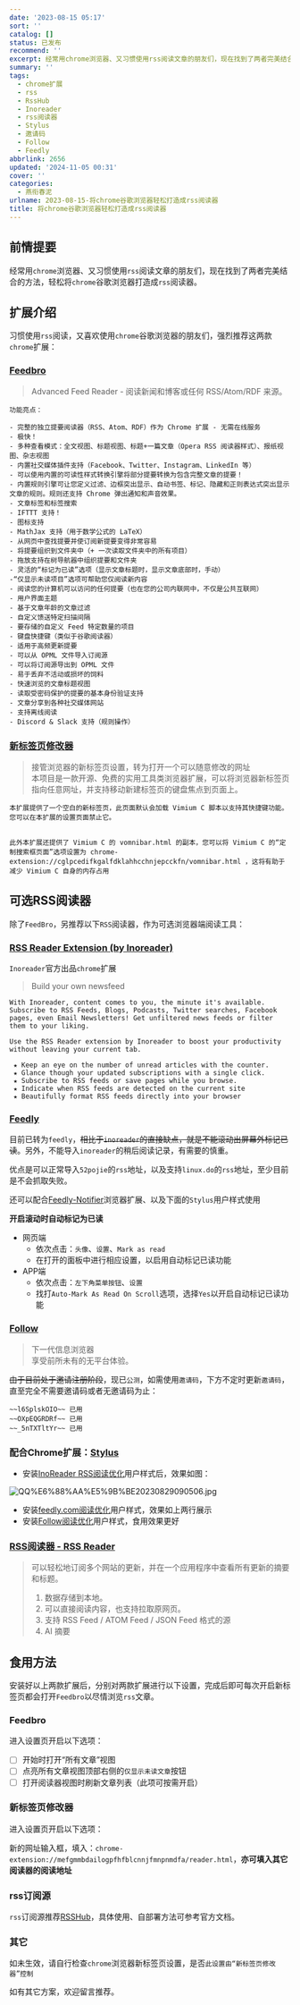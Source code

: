 ```yaml
---
date: '2023-08-15 05:17'
sort: ''
catalog: []
status: 已发布
recommend: ''
excerpt: 经常用chrome浏览器、又习惯使用rss阅读文章的朋友们，现在找到了两者完美结合的方法，轻松将chrome谷歌浏览器打造成rss阅读器。
summary: ''
tags:
  - chrome扩展
  - rss
  - RssHub
  - Inoreader
  - rss阅读器
  - Stylus
  - 邀请码
  - Follow
  - Feedly
abbrlink: 2656
updated: '2024-11-05 00:31'
cover: ''
categories:
  - 燕衔春泥
urlname: 2023-08-15-将chrome谷歌浏览器轻松打造成rss阅读器
title: 将chrome谷歌浏览器轻松打造成rss阅读器
---
```


## 前情提要


经常用`chrome`浏览器、又习惯使用`rss`阅读文章的朋友们，现在找到了两者完美结合的方法，轻松将`chrome`谷歌浏览器打造成`rss`阅读器。


## 扩展介绍


习惯使用`rss`阅读，又喜欢使用`chrome`谷歌浏览器的朋友们，强烈推荐这两款`chrome`扩展：


### [**Feedbro**](https://chrome.google.com/webstore/detail/feedbro/mefgmmbdailogpfhfblcnnjfmnpnmdfa?hl=zh-CN)


> Advanced Feed Reader - 阅读新闻和博客或任何 RSS/Atom/RDF 来源。


> 


	功能亮点：

	- 完整的独立提要阅读器（RSS、Atom、RDF）作为 Chrome 扩展 - 无需在线服务
	- 极快！
	- 多种查看模式：全文视图、标题视图、标题+一篇文章（Opera RSS 阅读器样式）、报纸视图、杂志视图
	- 内置社交媒体插件支持（Facebook、Twitter、Instagram、LinkedIn 等）
	- 可以使用内置的可读性样式转换引擎将部分提要转换为包含完整文章的提要！
	- 内置规则引擎可让您定义过滤、边框突出显示、自动书签、标记、隐藏和正则表达式突出显示文章的规则。规则还支持 Chrome 弹出通知和声音效果。
	- 文章标签和标签搜索
	- IFTTT 支持！
	- 图标支持
	- MathJax 支持（用于数学公式的 LaTeX）
	- 从网页中查找提要并使订阅新提要变得非常容易
	- 将提要组织到文件夹中（+ 一次读取文件夹中的所有项目）
	- 拖放支持在树导航器中组织提要和文件夹
	- 灵活的“标记为已读”选项（显示文章标题时，显示文章底部时，手动）
	-“仅显示未读项目”选项可帮助您仅阅读新内容
	- 阅读您的计算机可以访问的任何提要（也在您的公司内联网中，不仅是公共互联网）
	- 用户界面主题
	- 基于文章年龄的文章过滤
	- 自定义馈送特定扫描间隔
	- 要存储的自定义 Feed 特定数量的项目
	- 键盘快捷键（类似于谷歌阅读器）
	- 适用于高频更新提要
	- 可以从 OPML 文件导入订阅源
	- 可以将订阅源导出到 OPML 文件
	- 易于丢弃不活动或损坏的饲料
	- 快速浏览的文章标题视图
	- 读取受密码保护的提要的基本身份验证支持
	- 文章分享到各种社交媒体网站
	- 支持离线阅读
	- Discord & Slack 支持（规则操作）

### [**新标签页修改器**](https://chrome.google.com/webstore/detail/newtab-adapter/cglpcedifkgalfdklahhcchnjepcckfn/related?hl=zh-CN)


> 接管浏览器的新标签页设置，转为打开一个可以随意修改的网址  
> 本项目是一款开源、免费的实用工具类浏览器扩展，可以将浏览器新标签页指向任意网址，并支持移动新建标签页的键盘焦点到页面上。


	本扩展提供了一个空白的新标签页，此页面默认会加载 Vimium C 脚本以支持其快捷键功能。您可以在本扩展的设置页面禁止它。


	此外本扩展还提供了 Vimium C 的 vomnibar.html 的副本，您可以将 Vimium C 的“定制搜索框页面”选项设置为 chrome-extension://cglpcedifkgalfdklahhcchnjepcckfn/vomnibar.html ，这将有助于减少 Vimium C 自身的内存占用


## 可选RSS阅读器


除了`FeedBro`，另推荐以下`RSS`阅读器，作为可选浏览器端阅读工具：


### [**RSS Reader Extension (by Inoreader)**](https://chrome.google.com/webstore/detail/rss-reader-extension-by-i/kfimphpokifbjgmjflanmfeppcjimgah)


`Inoreader`官方出品`chrome`扩展


> Build your own newsfeed


	With Inoreader, content comes to you, the minute it's available. Subscribe to RSS Feeds, Blogs, Podcasts, Twitter searches, Facebook pages, even Email Newsletters! Get unfiltered news feeds or filter them to your liking.
	
	Use the RSS Reader extension by Inoreader to boost your productivity without leaving your current tab.
	
	 ★ Keep an eye on the number of unread articles with the counter.
	 ★ Glance though your updated subscriptions with a single click.
	 ★ Subscribe to RSS feeds or save pages while you browse.
	 ★ Indicate when RSS feeds are detected on the current site
	 ★ Beautifully format RSS feeds directly into your browser


### [Feedly](https://feedly.com/)


目前已转为`feedly`，~~相比于~~~~`inoreader`~~~~的直接缺点，就是不能滚动出屏幕外标记已读~~。另外，不能导入`inoreader`的稍后阅读记录，有需要的慎重。


优点是可以正常导入`52pojie`的`rss`地址，以及支持`linux.do`的`rss`地址，至少目前是不会抓取失败。


还可以配合[Feedly-Notifier](https://olsh.me/Feedly-Notifier/)浏览器扩展、以及下面的`Stylus`用户样式使用


**开启滚动时自动标记为已读**

- 网页端
	- 依次点击：`头像`、`设置`、`Mark as read`
	- 在打开的面板中进行相应设置，以启用自动标记已读功能
- APP端
	- 依次点击：`左下角菜单按钮`、`设置`
	- 找打`Auto-Mark As Read On Scroll`选项，选择`Yes`以开启自动标记已读功能

### [Follow](https://follow.is/)


> 下一代信息浏览器  
> 享受前所未有的无平台体验。


~~由于目前处于邀请注册阶段~~，现已`公测`，如需使用`邀请码`，下方不定时更新`邀请码`，直至完全不需要邀请码或者无邀请码为止：


```text
~~l6SplskOIO~~ 已用
~~OXpEQGRDRf~~ 已用
~~_5nTXTltYr~~ 已用
```


### 配合Chrome扩展：[Stylus](https://chrome.google.com/webstore/detail/stylus/clngdbkpkpeebahjckkjfobafhncgmne)

- 安装[InoReader RSS阅读优化](https://userstyles.world/style/11774/inoreader-rss)用户样式后，效果如图：

![QQ%E6%88%AA%E5%9B%BE20230829090506.jpg](https://image.bmqy.net/upload/QQ%E6%88%AA%E5%9B%BE20230829090506.jpg)

- 安装[feedly.com阅读优化](https://userstyles.world/style/16741/feedly-com)用户样式，效果如上两行展示
- 安装[Follow阅读优化](https://userstyles.world/style/18535/follow)用户样式，食用效果更好

### [**RSS阅读器 - RSS Reader**](https://chrome.google.com/webstore/detail/rss-reader/bfdoopgbjcacghflbbdikollnphobemo)


> 可以轻松地订阅多个网站的更新，并在一个应用程序中查看所有更新的摘要和标题。  
>   
> 1. 数据存储到本地。  
> 2. 可以直接阅读内容，也支持拉取原网页。  
> 3. 支持 RSS Feed / ATOM Feed / JSON Feed 格式的源  
> 4. AI 摘要


## 食用方法


安装好以上两款扩展后，分别对两款扩展进行以下设置，完成后即可每次开启新标签页都会打开`Feedbro`以尽情浏览`rss`文章。


### **Feedbro**


进入设置页开启以下选项：

- [ ] 开始时打开“所有文章”视图
- [ ] 点亮所有文章视图顶部右侧的`仅显示未读文章`按钮
- [ ] 打开阅读器视图时刷新文章列表（此项可按需开启）

### **新标签页修改器**


进入设置页开启以下选项：


新的网址输入框，填入：`chrome-extension://mefgmmbdailogpfhfblcnnjfmnpnmdfa/reader.html`，**亦可填入其它阅读器的阅读地址**


### rss订阅源


`rss`订阅源推荐[RSSHub](https://github.com/DIYgod/RSSHub)，具体使用、自部署方法可参考官方文档。


### 其它


如未生效，请自行检查`chrome`浏览器新标签页设置，是否`此设置由“新标签页修改器”控制`


如有其它方案，欢迎留言推荐。

